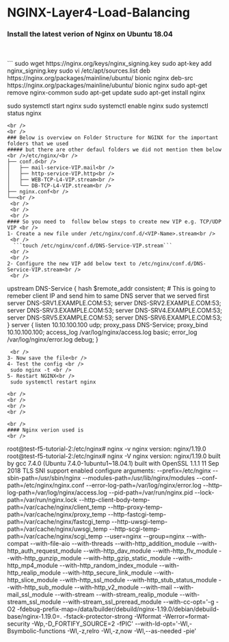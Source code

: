 # NGINX-Layer4-Load-Balancing
### Install the latest verion of Nginx on Ubuntu 18.04
<br />
<br />
```
sudo wget https://nginx.org/keys/nginx_signing.key
sudo apt-key add nginx_signing.key
sudo vi /etc/apt/sources.list
  deb https://nginx.org/packages/mainline/ubuntu/ bionic nginx
  deb-src https://nginx.org/packages/mainline/ubuntu/ bionic nginx
sudo apt-get remove nginx-common
sudo apt-get update
sudo apt-get install nginx


sudo systemctl start nginx
sudo systemctl enable nginx
sudo systemctl status nginx
```
<br />
<br />
### Below is overview on Folder Structure for NGINX for the important folders that we used
##### but there are other defaul folders we did not mention them below
<br />/etc/nginx/<br />
├── conf.d<br />
│   ├── mail-service-VIP.mail<br />
│   ├── http-service-VIP.http<br />
│   ├── WEB-TCP-L4-VIP.stream<br />
│   └── DB-TCP-L4-VIP.stream<br />
├── nginx.conf<br />
└──<br />
 <br />
 <br />
 <br />
#### So you need to  follow below steps to create new VIP e.g. TCP/UDP VIP <br />
1- Create a new file under /etc/nginx/conf.d/<VIP-Name>.stream<br />
 <br />
  ```touch /etc/nginx/conf.d/DNS-Service-VIP.stream```
 <br />
 <br />
2- Configure the new VIP add below text to /etc/nginx/conf.d/DNS-Service-VIP.stream<br />
 <br />
 ```
  upstream DNS-Service {
       hash $remote_addr consistent;  # This is going to remeber client IP and send him to same DNS server that we served first
       server DNS-SRV1.EXAMPLE.COM:53;
       server DNS-SRV2.EXAMPLE.COM:53;
       server DNS-SRV3.EXAMPLE.COM:53;
       server DNS-SRV4.EXAMPLE.COM:53;
       server DNS-SRV5.EXAMPLE.COM:53;
       server DNS-SRV6.EXAMPLE.COM:53;
     }
   server {
        listen 10.10.100.100 udp;
        proxy_pass DNS-Service;
        proxy_bind 10.10.100.100;
        access_log /var/log/nginx/access.log basic;
        error_log /var/log/nginx/error.log debug;
     }
 ```
  <br />
 3- Now save the file<br />
 4- Test the config <br />
  sudo nginx -t <br />
 5- Restart NGINX<br />
  sudo systemctl restart nginx 

<br />
<br />
<br />
<br />

<br />
#### Nginx verion used is 
<br />

```
root@test-f5-tutorial-2:/etc/nginx# nginx -v
nginx version: nginx/1.19.0
root@test-f5-tutorial-2:/etc/nginx# nginx -V
nginx version: nginx/1.19.0
built by gcc 7.4.0 (Ubuntu 7.4.0-1ubuntu1~18.04.1)
built with OpenSSL 1.1.1  11 Sep 2018
TLS SNI support enabled
configure arguments: --prefix=/etc/nginx --sbin-path=/usr/sbin/nginx --modules-path=/usr/lib/nginx/modules --conf-path=/etc/nginx/nginx.conf --error-log-path=/var/log/nginx/error.log --http-log-path=/var/log/nginx/access.log --pid-path=/var/run/nginx.pid --lock-path=/var/run/nginx.lock --http-client-body-temp-path=/var/cache/nginx/client_temp --http-proxy-temp-path=/var/cache/nginx/proxy_temp --http-fastcgi-temp-path=/var/cache/nginx/fastcgi_temp --http-uwsgi-temp-path=/var/cache/nginx/uwsgi_temp --http-scgi-temp-path=/var/cache/nginx/scgi_temp --user=nginx --group=nginx --with-compat --with-file-aio --with-threads --with-http_addition_module --with-http_auth_request_module --with-http_dav_module --with-http_flv_module --with-http_gunzip_module --with-http_gzip_static_module --with-http_mp4_module --with-http_random_index_module --with-http_realip_module --with-http_secure_link_module --with-http_slice_module --with-http_ssl_module --with-http_stub_status_module --with-http_sub_module --with-http_v2_module --with-mail --with-mail_ssl_module --with-stream --with-stream_realip_module --with-stream_ssl_module --with-stream_ssl_preread_module --with-cc-opt='-g -O2 -fdebug-prefix-map=/data/builder/debuild/nginx-1.19.0/debian/debuild-base/nginx-1.19.0=. -fstack-protector-strong -Wformat -Werror=format-security -Wp,-D_FORTIFY_SOURCE=2 -fPIC' --with-ld-opt='-Wl,-Bsymbolic-functions -Wl,-z,relro -Wl,-z,now -Wl,--as-needed -pie'

```
